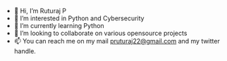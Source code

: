 - 👋 Hi, I’m Ruturaj P
- 👀 I’m interested in Python and Cybersecurity
- 🌱 I’m currently learning Python
- 💞️ I’m looking to collaborate on various opensource projects
- 📫 You can reach me on my mail pruturaj22@gmail.com and my twitter handle.

<!---
Ruturaj08/Ruturaj08 is a ✨ special ✨ repository because its `README.md` (this file) appears on your GitHub profile.
You can click the Preview link to take a look at your changes.
--->
